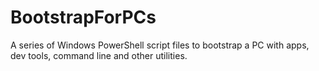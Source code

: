 # BootstrapForPCs
A series of Windows PowerShell script files to bootstrap a PC with apps, dev tools, command line and other utilities.
